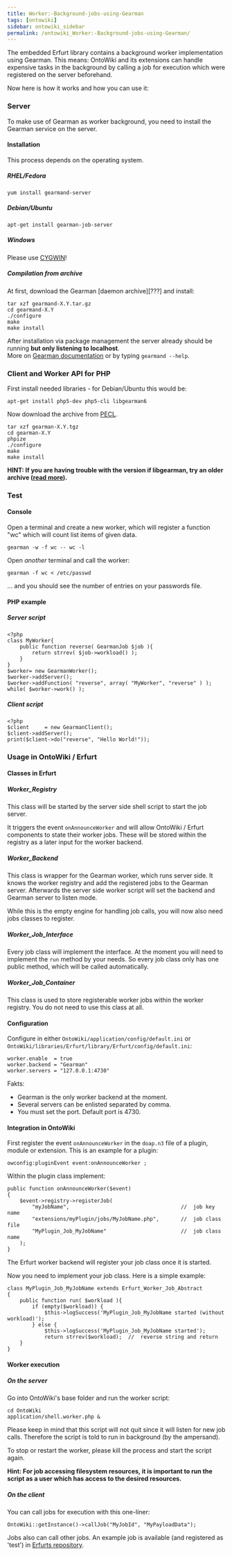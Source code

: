 ```yaml
---
title: Worker:-Background-jobs-using-Gearman
tags: [ontowiki]
sidebar: ontowiki_sidebar
permalink: /ontowiki_Worker:-Background-jobs-using-Gearman/
---
```

The embedded Erfurt library contains a background worker implementation using Gearman. This means: OntoWiki and its extensions can handle expensive tasks in the background by calling a job for execution which were registered on the server beforehand.

Now here is how it works and how you can use it:

### Server
To make use of Gearman as worker background, you need to install the Gearman service on the server.

#### Installation
This process depends on the operating system.
##### RHEL/Fedora
	yum install gearmand-server
##### Debian/Ubuntu
	apt-get install gearman-job-server
##### Windows
Please use [CYGWIN][3]!
##### Compilation from archive
At first, download the Gearman [daemon archive][???] and install:

	tar xzf gearmand-X.Y.tar.gz
	cd gearmand-X.Y
	./configure
	make
	make install

After installation via package management the server already should be running <b>but only listening to localhost</b>.<br/>
More on [Gearman documentation][2] or by typing `gearmand --help`.

### Client and Worker API for PHP
First install needed libraries - for Debian/Ubuntu this would be:

	apt-get install php5-dev php5-cli libgearman6

Now download the archive from <a href="http://pecl.php.net/package/gearman">PECL</a>.

	tar xzf gearman-X.Y.tgz
	cd gearman-X.Y
	phpize
	./configure
	make
	make install

**HINT: If you are having trouble with the version if libgearman, try an older archive (<a href="http://serverfault.com/questions/487331/not-able-to-install-gearman-on-ubuntu-12-04">read more</a>).**

### Test
#### Console

Open a terminal and create a new worker, which will register a function "wc" which will count list items of given data.

	gearman -w -f wc -- wc -l

Open _another_ terminal and call the worker:

	gearman -f wc < /etc/passwd

... and you should see the number of entries on your passwords file.

#### PHP example
##### Server script
	<?php
	class MyWorker{
		public function reverse( GearmanJob $job ){
			return strrev( $job->workload() );
		}
	}
	$worker= new GearmanWorker();
	$worker->addServer();
	$worker->addFunction( "reverse", array( "MyWorker", "reverse" ) );
	while( $worker->work() );

##### Client script
	<?php
	$client     = new GearmanClient();
	$client->addServer();
	print($client->do("reverse", "Hello World!"));

### Usage in OntoWiki / Erfurt

#### Classes in Erfurt

##### Worker_Registry
This class will be started by the server side shell script to start the job server.

It triggers the event `onAnnounceWorker` and will allow OntoWiki / Erfurt components to state their worker jobs.
These will be stored within the registry as a later input for the worker backend.

##### Worker_Backend
This class is wrapper for the Gearman worker, which runs server side.
It knows the worker registry and add the registered jobs to the Gearman server.
Afterwards the server side worker script will set the backend and Gearman server to listen mode.

While this is the empty engine for handling job calls, you will now also need jobs classes to register.

##### Worker_Job_Interface
Every job class will implement the interface.
At the moment you will need to implement the `run` method by your needs.
So every job class only has one public method, which will be called automatically.

##### Worker_Job_Container
This class is used to store registerable worker jobs within the worker registry.
You do not need to use this class at all.

#### Configuration
Configure in either `OntoWiki/application/config/default.ini` or `OntoWiki/libraries/Erfurt/library/Erfurt/config/default.ini`:

	worker.enable  = true
	worker.backend = "Gearman"
	worker.servers = "127.0.0.1:4730"

Fakts:
- Gearman is the only worker backend at the moment.
- Several servers can be enlisted separated by comma.
- You must set the port. Default port is 4730.

#### Integration in OntoWiki
First register the event `onAnnounceWorker` in the `doap.n3` file of a plugin, module or extension.
This is an example for a plugin:

	owconfig:pluginEvent event:onAnnounceWorker ;

Within the plugin class implement:

	public function onAnnounceWorker($event)
	{
		$event->registry->registerJob(
			"myJobName",                                    //  job key name
			"extensions/myPlugin/jobs/MyJobName.php",       //  job class file
			"MyPlugin_Job_MyJobName"                        //  job class name
		);
	}

The Erfurt worker backend will register your job class once it is started.

Now you need to implement your job class. Here is a simple example:

    class MyPlugin_Job_MyJobName extends Erfurt_Worker_Job_Abstract
    {
        public function run( $workload ){
            if (empty($workload)) {
                $this->logSuccess('MyPlugin_Job_MyJobName started (without workload)');
            } else {
                $this->logSuccess('MyPlugin_Job_MyJobName started');
                return strrev($workload);  //  reverse string and return
        }
    }
	
#### Worker execution

##### On the server 

Go into OntoWiki's base folder and run the worker script:

    cd OntoWiki
    application/shell.worker.php &

Please keep in mind that this script will not quit since it will listen for new job calls.
Therefore the script is told to run in background (by the ampersand).

To stop or restart the worker, please kill the process and start the script again.

**Hint: For job accessing filesystem resources, it is important to run the script as a user which has access to the desired resources.**

##### On the client

You can call jobs for execution with this one-liner:

    OntoWiki::getInstance()->callJob("MyJobId", "MyPayloadData");

Jobs also can call other jobs. An example job is available (and registered as 'test') in [Erfurts repository][4].

[1]: http://gearman.org/
[2]: http://gearman.org/getting_started
[3]: http://www.phpvs.net/2010/11/30/installing-gearman-and-gearmand-on-windows-with-cygwin/
[4]: https://github.com/AKSW/Erfurt/blob/develop/library/Erfurt/Worker/TestJob.php
